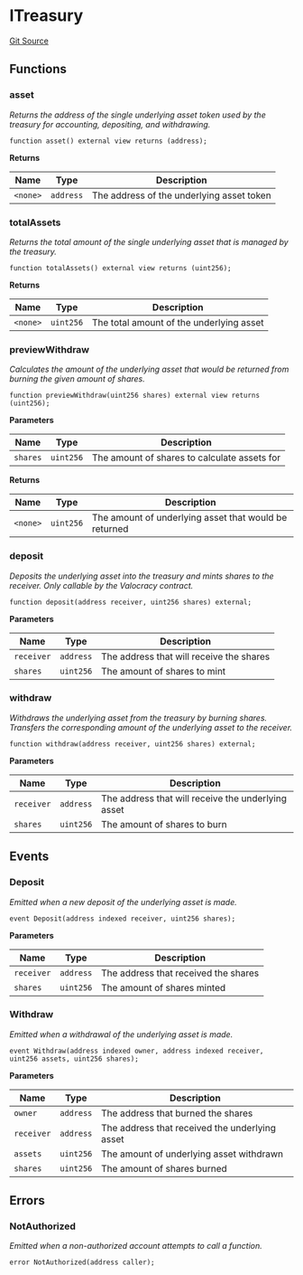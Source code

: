 # ITreasury
[Git Source](https://github.com/w3b3d3v/valocracy-contracts/blob/8f30a41cc9c475ea6fc31243e7a7c57bf134b82e/src/interfaces/ITreasury.sol)


## Functions
### asset

*Returns the address of the single underlying asset token used by the treasury
for accounting, depositing, and withdrawing.*


```solidity
function asset() external view returns (address);
```
**Returns**

|Name|Type|Description|
|----|----|-----------|
|`<none>`|`address`|The address of the underlying asset token|


### totalAssets

*Returns the total amount of the single underlying asset that is managed by the treasury.*


```solidity
function totalAssets() external view returns (uint256);
```
**Returns**

|Name|Type|Description|
|----|----|-----------|
|`<none>`|`uint256`|The total amount of the underlying asset|


### previewWithdraw

*Calculates the amount of the underlying asset that would be returned
from burning the given amount of shares.*


```solidity
function previewWithdraw(uint256 shares) external view returns (uint256);
```
**Parameters**

|Name|Type|Description|
|----|----|-----------|
|`shares`|`uint256`|The amount of shares to calculate assets for|

**Returns**

|Name|Type|Description|
|----|----|-----------|
|`<none>`|`uint256`|The amount of underlying asset that would be returned|


### deposit

*Deposits the underlying asset into the treasury and mints shares to the receiver.
Only callable by the Valocracy contract.*


```solidity
function deposit(address receiver, uint256 shares) external;
```
**Parameters**

|Name|Type|Description|
|----|----|-----------|
|`receiver`|`address`|The address that will receive the shares|
|`shares`|`uint256`|The amount of shares to mint|


### withdraw

*Withdraws the underlying asset from the treasury by burning shares.
Transfers the corresponding amount of the underlying asset to the receiver.*


```solidity
function withdraw(address receiver, uint256 shares) external;
```
**Parameters**

|Name|Type|Description|
|----|----|-----------|
|`receiver`|`address`|The address that will receive the underlying asset|
|`shares`|`uint256`|The amount of shares to burn|


## Events
### Deposit
*Emitted when a new deposit of the underlying asset is made.*


```solidity
event Deposit(address indexed receiver, uint256 shares);
```

**Parameters**

|Name|Type|Description|
|----|----|-----------|
|`receiver`|`address`|The address that received the shares|
|`shares`|`uint256`|The amount of shares minted|

### Withdraw
*Emitted when a withdrawal of the underlying asset is made.*


```solidity
event Withdraw(address indexed owner, address indexed receiver, uint256 assets, uint256 shares);
```

**Parameters**

|Name|Type|Description|
|----|----|-----------|
|`owner`|`address`|The address that burned the shares|
|`receiver`|`address`|The address that received the underlying asset|
|`assets`|`uint256`|The amount of underlying asset withdrawn|
|`shares`|`uint256`|The amount of shares burned|

## Errors
### NotAuthorized
*Emitted when a non-authorized account attempts to call a function.*


```solidity
error NotAuthorized(address caller);
```

